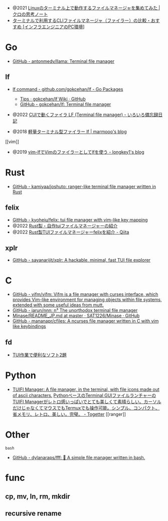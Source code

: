 
- @2021 [Linuxのターミナル上で動作するファイルマネージャを集めてみた | クロの思考ノート](http://note.kurodigi.com/terminal-file-manager/)
- [ターミナルで利用するCLIファイルマネージャ（ファイラー）の比較・おすすめ [インフラエンジニアのPC環境]](https://pc.oreda.net/software/filer/terminal)

# Go
- [GitHub - antonmedv/llama: Terminal file manager](https://github.com/antonmedv/llama)

## lf
- [lf command - github.com/gokcehan/lf - Go Packages](https://pkg.go.dev/github.com/gokcehan/lf)
	- [Tips · gokcehan/lf Wiki · GitHub](https://github.com/gokcehan/lf/wiki/Tips)
	- [GitHub - gokcehan/lf: Terminal file manager](https://github.com/gokcehan/lf)

- @2022 [CUIで動くファイラ LF (Terminal file manager) - いろいろ備忘録日記](https://devlights.hatenablog.com/entry/2022/01/21/073000)
- @2018 [軽量ターミナル型ファイラー lf | marmooo's blog](https://marmooo.blogspot.com/2018/04/lf.html)

[[vim]]
- @2019 [vim-lfでVimのファイラーとしてlfを使う - longkey1's blog](https://blog.longkey1.net/2019/10/19/vim-lf/)

# Rust
- [GitHub - kamiyaa/joshuto: ranger-like terminal file manager written in Rust](https://github.com/kamiyaa/joshuto)


## felix
- [GitHub - kyoheiu/felix: tui file manager with vim-like key mapping](https://github.com/kyoheiu/felix)
- @2022 [Rust製・自作tuiファイルマネージャーの紹介](https://zenn.dev/kyoheiu/articles/85a2ff86a146b6)
- @2022 [Rust製TUIファイルマネージャーfelixを紹介 - Qiita](https://qiita.com/GreasySlug/items/147d572a3d055f73b26f)

## xplr
- [GitHub - sayanarijit/xplr: A hackable, minimal, fast TUI file explorer](https://github.com/sayanarijit/xplr)

# C
- [GitHub - vifm/vifm: Vifm is a file manager with curses interface, which provides Vim-like environment for managing objects within file systems, extended with some useful ideas from mutt.](https://github.com/vifm/vifm)
- [GitHub - jarun/nnn: n³ The unorthodox terminal file manager](https://github.com/jarun/nnn)
- [Minase/README_JP.md at master · SAT1226/Minase · GitHub](https://github.com/SAT1226/Minase/blob/master/README_JP.md)
- [GitHub - mananapr/cfiles: A ncurses file manager written in C with vim like keybindings](https://github.com/mananapr/cfiles)

## fd
- [TUI作業で便利なソフト2題](https://www.slideshare.net/shimadah/tui2)

# Python
- [TUIFI Manager: A file manager, in the terminal, with file icons made out of ascii characters.](https://lunduke.substack.com/p/tuifi-manager-a-file-manager-in-the)
[PythonベースのTerminal GUIファイルランチャーのTUIFI Managerがレトロ感いっぱいでとても美しくて素晴らしい。カーソルだけじゃなくてマウスでもTermuxでも操作可能。シンプル、コンパクト、省メモリ、レトロ、美しい。完璧。 - Togetter](https://togetter.com/li/2031257)
[[ranger]]

# Other
`bash`
- [GitHub - dylanaraps/fff: 📁 A simple file manager written in bash.](https://github.com/dylanaraps/fff)

# func
## cp, mv, ln, rm, mkdir
## recursive rename
